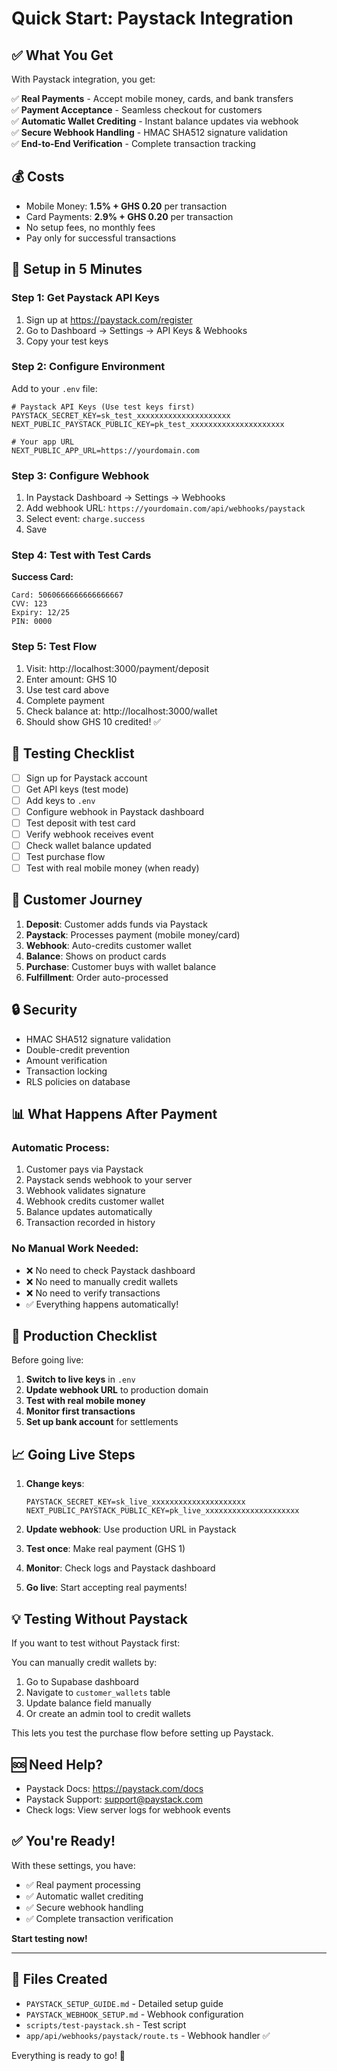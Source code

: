 # Quick Start: Paystack Integration

## ✅ What You Get

With Paystack integration, you get:

✅ **Real Payments** - Accept mobile money, cards, and bank transfers  
✅ **Payment Acceptance** - Seamless checkout for customers  
✅ **Automatic Wallet Crediting** - Instant balance updates via webhook  
✅ **Secure Webhook Handling** - HMAC SHA512 signature validation  
✅ **End-to-End Verification** - Complete transaction tracking  

## 💰 Costs

- Mobile Money: **1.5% + GHS 0.20** per transaction
- Card Payments: **2.9% + GHS 0.20** per transaction
- No setup fees, no monthly fees
- Pay only for successful transactions

## 🚀 Setup in 5 Minutes

### Step 1: Get Paystack API Keys

1. Sign up at https://paystack.com/register
2. Go to Dashboard → Settings → API Keys & Webhooks
3. Copy your test keys

### Step 2: Configure Environment

Add to your `.env` file:

```env
# Paystack API Keys (Use test keys first)
PAYSTACK_SECRET_KEY=sk_test_xxxxxxxxxxxxxxxxxxxxx
NEXT_PUBLIC_PAYSTACK_PUBLIC_KEY=pk_test_xxxxxxxxxxxxxxxxxxxxx

# Your app URL
NEXT_PUBLIC_APP_URL=https://yourdomain.com
```

### Step 3: Configure Webhook

1. In Paystack Dashboard → Settings → Webhooks
2. Add webhook URL: `https://yourdomain.com/api/webhooks/paystack`
3. Select event: `charge.success`
4. Save

### Step 4: Test with Test Cards

**Success Card:**
```
Card: 5060666666666666667
CVV: 123
Expiry: 12/25
PIN: 0000
```

### Step 5: Test Flow

1. Visit: http://localhost:3000/payment/deposit
2. Enter amount: GHS 10
3. Use test card above
4. Complete payment
5. Check balance at: http://localhost:3000/wallet
6. Should show GHS 10 credited! ✅

## 🧪 Testing Checklist

- [ ] Sign up for Paystack account
- [ ] Get API keys (test mode)
- [ ] Add keys to `.env`
- [ ] Configure webhook in Paystack dashboard
- [ ] Test deposit with test card
- [ ] Verify webhook receives event
- [ ] Check wallet balance updated
- [ ] Test purchase flow
- [ ] Test with real mobile money (when ready)

## 📱 Customer Journey

1. **Deposit**: Customer adds funds via Paystack
2. **Paystack**: Processes payment (mobile money/card)
3. **Webhook**: Auto-credits customer wallet
4. **Balance**: Shows on product cards
5. **Purchase**: Customer buys with wallet balance
6. **Fulfillment**: Order auto-processed

## 🔒 Security

- HMAC SHA512 signature validation
- Double-credit prevention
- Amount verification
- Transaction locking
- RLS policies on database

## 📊 What Happens After Payment

### Automatic Process:
1. Customer pays via Paystack
2. Paystack sends webhook to your server
3. Webhook validates signature
4. Webhook credits customer wallet
5. Balance updates automatically
6. Transaction recorded in history

### No Manual Work Needed:
- ❌ No need to check Paystack dashboard
- ❌ No need to manually credit wallets
- ❌ No need to verify transactions
- ✅ Everything happens automatically!

## 🎯 Production Checklist

Before going live:

1. **Switch to live keys** in `.env`
2. **Update webhook URL** to production domain
3. **Test with real mobile money**
4. **Monitor first transactions**
5. **Set up bank account** for settlements

## 📈 Going Live Steps

1. **Change keys**:
   ```env
   PAYSTACK_SECRET_KEY=sk_live_xxxxxxxxxxxxxxxxxxxxx
   NEXT_PUBLIC_PAYSTACK_PUBLIC_KEY=pk_live_xxxxxxxxxxxxxxxxxxxxx
   ```

2. **Update webhook**: Use production URL in Paystack
3. **Test once**: Make real payment (GHS 1)
4. **Monitor**: Check logs and Paystack dashboard
5. **Go live**: Start accepting real payments!

## 💡 Testing Without Paystack

If you want to test without Paystack first:

You can manually credit wallets by:

1. Go to Supabase dashboard
2. Navigate to `customer_wallets` table
3. Update balance field manually
4. Or create an admin tool to credit wallets

This lets you test the purchase flow before setting up Paystack.

## 🆘 Need Help?

- Paystack Docs: https://paystack.com/docs
- Paystack Support: support@paystack.com
- Check logs: View server logs for webhook events

## ✅ You're Ready!

With these settings, you have:

- ✅ Real payment processing
- ✅ Automatic wallet crediting
- ✅ Secure webhook handling
- ✅ Complete transaction verification

**Start testing now!**

---

## 📝 Files Created

- `PAYSTACK_SETUP_GUIDE.md` - Detailed setup guide
- `PAYSTACK_WEBHOOK_SETUP.md` - Webhook configuration
- `scripts/test-paystack.sh` - Test script
- `app/api/webhooks/paystack/route.ts` - Webhook handler ✅

Everything is ready to go! 🚀


